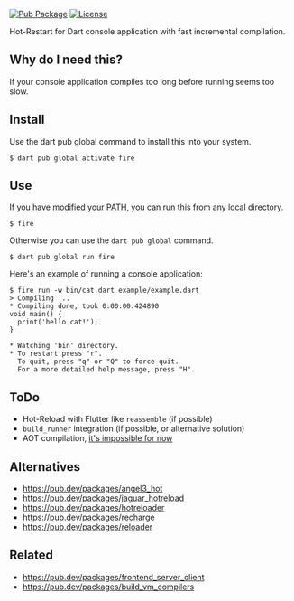 [![Pub Package](https://img.shields.io/pub/v/fire.svg)](https://pub.dev/packages/fire)
[![License](https://img.shields.io/badge/License-MIT-blue.svg)](LICENSE)

Hot-Restart for Dart console application with fast incremental compilation.

## Why do I need this?

If your console application compiles too long before running seems too slow.

## Install

Use the dart pub global command to install this into your system.

```console
$ dart pub global activate fire
```

## Use

If you have [modified your PATH][path], you can run this from any local directory.

```console
$ fire
```

Otherwise you can use the `dart pub global` command.

```console
$ dart pub global run fire
```

Here's an example of running a console application:

```console
$ fire run -w bin/cat.dart example/example.dart
> Compiling ...
* Compiling done, took 0:00:00.424890
void main() {
  print('hello cat!');
}

* Watching 'bin' directory.
* To restart press "r".
  To quit, press "q" or "Q" to force quit.
  For a more detailed help message, press "H".

```

## ToDo

* Hot-Reload with Flutter like `reassemble` (if possible)
* `build_runner` integration (if possible, or alternative solution)
* AOT compilation, [it's impossible for now](https://github.com/dart-lang/sdk/issues/47322)

## Alternatives

* https://pub.dev/packages/angel3_hot
* https://pub.dev/packages/jaguar_hotreload
* https://pub.dev/packages/hotreloader
* https://pub.dev/packages/recharge
* https://pub.dev/packages/reloader

## Related

* https://pub.dev/packages/frontend_server_client
* https://pub.dev/packages/build_vm_compilers

[path]: https://dart.dev/tools/pub/cmd/pub-global#running-a-script-from-your-path